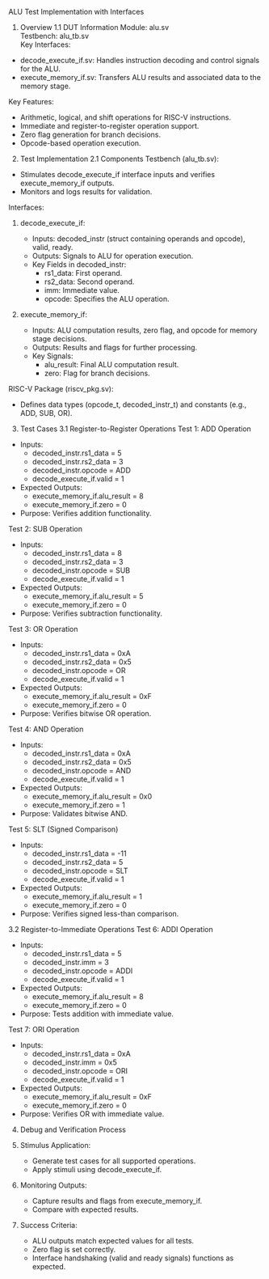  ALU Test Implementation with Interfaces

 1. Overview
 1.1 DUT Information
Module: alu.sv  
Testbench: alu_tb.sv  
Key Interfaces:
- decode_execute_if.sv: Handles instruction decoding and control signals for the ALU.
- execute_memory_if.sv: Transfers ALU results and associated data to the memory stage.

Key Features:
- Arithmetic, logical, and shift operations for RISC-V instructions.
- Immediate and register-to-register operation support.
- Zero flag generation for branch decisions.
- Opcode-based operation execution.



 2. Test Implementation
 2.1 Components
Testbench (alu_tb.sv):
- Stimulates decode_execute_if interface inputs and verifies execute_memory_if outputs.
- Monitors and logs results for validation.

Interfaces:
1. decode_execute_if:
   - Inputs: decoded_instr (struct containing operands and opcode), valid, ready.
   - Outputs: Signals to ALU for operation execution.
   - Key Fields in decoded_instr:
     - rs1_data: First operand.
     - rs2_data: Second operand.
     - imm: Immediate value.
     - opcode: Specifies the ALU operation.

2. execute_memory_if:
   - Inputs: ALU computation results, zero flag, and opcode for memory stage decisions.
   - Outputs: Results and flags for further processing.
   - Key Signals:
     - alu_result: Final ALU computation result.
     - zero: Flag for branch decisions.

RISC-V Package (riscv_pkg.sv):
- Defines data types (opcode_t, decoded_instr_t) and constants (e.g., ADD, SUB, OR).



 3. Test Cases
 3.1 Register-to-Register Operations
Test 1: ADD Operation  
- Inputs:  
  - decoded_instr.rs1_data = 5  
  - decoded_instr.rs2_data = 3  
  - decoded_instr.opcode = ADD  
  - decode_execute_if.valid = 1  
- Expected Outputs:  
  - execute_memory_if.alu_result = 8  
  - execute_memory_if.zero = 0  
- Purpose: Verifies addition functionality.

Test 2: SUB Operation  
- Inputs:  
  - decoded_instr.rs1_data = 8  
  - decoded_instr.rs2_data = 3  
  - decoded_instr.opcode = SUB  
  - decode_execute_if.valid = 1  
- Expected Outputs:  
  - execute_memory_if.alu_result = 5  
  - execute_memory_if.zero = 0  
- Purpose: Verifies subtraction functionality.

Test 3: OR Operation  
- Inputs:  
  - decoded_instr.rs1_data = 0xA  
  - decoded_instr.rs2_data = 0x5  
  - decoded_instr.opcode = OR  
  - decode_execute_if.valid = 1  
- Expected Outputs:  
  - execute_memory_if.alu_result = 0xF  
  - execute_memory_if.zero = 0  
- Purpose: Verifies bitwise OR operation.

Test 4: AND Operation  
- Inputs:  
  - decoded_instr.rs1_data = 0xA  
  - decoded_instr.rs2_data = 0x5  
  - decoded_instr.opcode = AND  
  - decode_execute_if.valid = 1  
- Expected Outputs:  
  - execute_memory_if.alu_result = 0x0  
  - execute_memory_if.zero = 1  
- Purpose: Validates bitwise AND.

Test 5: SLT (Signed Comparison)  
- Inputs:  
  - decoded_instr.rs1_data = -11  
  - decoded_instr.rs2_data = 5  
  - decoded_instr.opcode = SLT  
  - decode_execute_if.valid = 1  
- Expected Outputs:  
  - execute_memory_if.alu_result = 1  
  - execute_memory_if.zero = 0  
- Purpose: Verifies signed less-than comparison.



 3.2 Register-to-Immediate Operations
Test 6: ADDI Operation  
- Inputs:  
  - decoded_instr.rs1_data = 5  
  - decoded_instr.imm = 3  
  - decoded_instr.opcode = ADDI  
  - decode_execute_if.valid = 1  
- Expected Outputs:  
  - execute_memory_if.alu_result = 8  
  - execute_memory_if.zero = 0  
- Purpose: Tests addition with immediate value.

Test 7: ORI Operation  
- Inputs:  
  - decoded_instr.rs1_data = 0xA  
  - decoded_instr.imm = 0x5  
  - decoded_instr.opcode = ORI  
  - decode_execute_if.valid = 1  
- Expected Outputs:  
  - execute_memory_if.alu_result = 0xF  
  - execute_memory_if.zero = 0  
- Purpose: Verifies OR with immediate value.



 4. Debug and Verification Process
1. Stimulus Application:
   - Generate test cases for all supported operations.
   - Apply stimuli using decode_execute_if.

2. Monitoring Outputs:
   - Capture results and flags from execute_memory_if.
   - Compare with expected results.

3. Success Criteria:
   - ALU outputs match expected values for all tests.
   - Zero flag is set correctly.
   - Interface handshaking (valid and ready signals) functions as expected.
